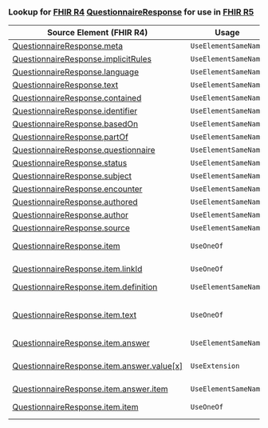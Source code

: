 ### Lookup for [FHIR R4](https://hl7.org/fhir/R4/) [QuestionnaireResponse](https://hl7.org/fhir/R4/QuestionnaireResponse.html) for use in [FHIR R5](https://hl7.org/fhir/R5/)

| Source Element (FHIR R4) | Usage | Target |
| -------------- | ----- | ------ |
| [QuestionnaireResponse.meta](https://hl7.org/fhir/R4/QuestionnaireResponse.html#resource) | `UseElementSameName` | [QuestionnaireResponse.meta](https://hl7.org/fhir/R5/QuestionnaireResponse.html#resource) |
| [QuestionnaireResponse.implicitRules](https://hl7.org/fhir/R4/QuestionnaireResponse.html#resource) | `UseElementSameName` | [QuestionnaireResponse.implicitRules](https://hl7.org/fhir/R5/QuestionnaireResponse.html#resource) |
| [QuestionnaireResponse.language](https://hl7.org/fhir/R4/QuestionnaireResponse.html#resource) | `UseElementSameName` | [QuestionnaireResponse.language](https://hl7.org/fhir/R5/QuestionnaireResponse.html#resource) |
| [QuestionnaireResponse.text](https://hl7.org/fhir/R4/QuestionnaireResponse.html#resource) | `UseElementSameName` | [QuestionnaireResponse.text](https://hl7.org/fhir/R5/QuestionnaireResponse.html#resource) |
| [QuestionnaireResponse.contained](https://hl7.org/fhir/R4/QuestionnaireResponse.html#resource) | `UseElementSameName` | [QuestionnaireResponse.contained](https://hl7.org/fhir/R5/QuestionnaireResponse.html#resource) |
| [QuestionnaireResponse.identifier](https://hl7.org/fhir/R4/QuestionnaireResponse.html#resource) | `UseElementSameName` | [QuestionnaireResponse.identifier](https://hl7.org/fhir/R5/QuestionnaireResponse.html#resource) |
| [QuestionnaireResponse.basedOn](https://hl7.org/fhir/R4/QuestionnaireResponse.html#resource) | `UseElementSameName` | [QuestionnaireResponse.basedOn](https://hl7.org/fhir/R5/QuestionnaireResponse.html#resource) |
| [QuestionnaireResponse.partOf](https://hl7.org/fhir/R4/QuestionnaireResponse.html#resource) | `UseElementSameName` | [QuestionnaireResponse.partOf](https://hl7.org/fhir/R5/QuestionnaireResponse.html#resource) |
| [QuestionnaireResponse.questionnaire](https://hl7.org/fhir/R4/QuestionnaireResponse.html#resource) | `UseElementSameName` | [QuestionnaireResponse.questionnaire](https://hl7.org/fhir/R5/QuestionnaireResponse.html#resource) |
| [QuestionnaireResponse.status](https://hl7.org/fhir/R4/QuestionnaireResponse.html#resource) | `UseElementSameName` | [QuestionnaireResponse.status](https://hl7.org/fhir/R5/QuestionnaireResponse.html#resource) |
| [QuestionnaireResponse.subject](https://hl7.org/fhir/R4/QuestionnaireResponse.html#resource) | `UseElementSameName` | [QuestionnaireResponse.subject](https://hl7.org/fhir/R5/QuestionnaireResponse.html#resource) |
| [QuestionnaireResponse.encounter](https://hl7.org/fhir/R4/QuestionnaireResponse.html#resource) | `UseElementSameName` | [QuestionnaireResponse.encounter](https://hl7.org/fhir/R5/QuestionnaireResponse.html#resource) |
| [QuestionnaireResponse.authored](https://hl7.org/fhir/R4/QuestionnaireResponse.html#resource) | `UseElementSameName` | [QuestionnaireResponse.authored](https://hl7.org/fhir/R5/QuestionnaireResponse.html#resource) |
| [QuestionnaireResponse.author](https://hl7.org/fhir/R4/QuestionnaireResponse.html#resource) | `UseElementSameName` | [QuestionnaireResponse.author](https://hl7.org/fhir/R5/QuestionnaireResponse.html#resource) |
| [QuestionnaireResponse.source](https://hl7.org/fhir/R4/QuestionnaireResponse.html#resource) | `UseElementSameName` | [QuestionnaireResponse.source](https://hl7.org/fhir/R5/QuestionnaireResponse.html#resource) |
| [QuestionnaireResponse.item](https://hl7.org/fhir/R4/QuestionnaireResponse.html#resource) | `UseOneOf` | [QuestionnaireResponse.item](https://hl7.org/fhir/R5/QuestionnaireResponse.html#resource)<br />[QuestionnaireResponse.item](https://hl7.org/fhir/R5/QuestionnaireResponse.html#resource) |
| [QuestionnaireResponse.item.linkId](https://hl7.org/fhir/R4/QuestionnaireResponse.html#resource) | `UseOneOf` | [QuestionnaireResponse.item.linkId](https://hl7.org/fhir/R5/QuestionnaireResponse.html#resource)<br />[QuestionnaireResponse.item.linkId](https://hl7.org/fhir/R5/QuestionnaireResponse.html#resource) |
| [QuestionnaireResponse.item.definition](https://hl7.org/fhir/R4/QuestionnaireResponse.html#resource) | `UseElementSameName` | [QuestionnaireResponse.item.definition](https://hl7.org/fhir/R5/QuestionnaireResponse.html#resource) |
| [QuestionnaireResponse.item.text](https://hl7.org/fhir/R4/QuestionnaireResponse.html#resource) | `UseOneOf` | [QuestionnaireResponse.item.text](https://hl7.org/fhir/R5/QuestionnaireResponse.html#resource)<br />[QuestionnaireResponse.item.text](https://hl7.org/fhir/R5/QuestionnaireResponse.html#resource)<br />[QuestionnaireResponse.item.text](https://hl7.org/fhir/R5/QuestionnaireResponse.html#resource)<br />[QuestionnaireResponse.item.text](https://hl7.org/fhir/R5/QuestionnaireResponse.html#resource) |
| [QuestionnaireResponse.item.answer](https://hl7.org/fhir/R4/QuestionnaireResponse.html#resource) | `UseElementSameName` | [QuestionnaireResponse.item.answer](https://hl7.org/fhir/R5/QuestionnaireResponse.html#resource) |
| [QuestionnaireResponse.item.answer.value[x]](https://hl7.org/fhir/R4/QuestionnaireResponse.html#resource) | `UseExtension` | [http://hl7.org/fhir/4.0/StructureDefinition/extension-QuestionnaireResponse.item.answer.value](StructureDefinition-ext-R4-QR.it.an.value.html) |
| [QuestionnaireResponse.item.answer.item](https://hl7.org/fhir/R4/QuestionnaireResponse.html#resource) | `UseElementSameName` | [QuestionnaireResponse.item.answer.item](https://hl7.org/fhir/R5/QuestionnaireResponse.html#resource) |
| [QuestionnaireResponse.item.item](https://hl7.org/fhir/R4/QuestionnaireResponse.html#resource) | `UseOneOf` | [QuestionnaireResponse.item.item](https://hl7.org/fhir/R5/QuestionnaireResponse.html#resource)<br />[QuestionnaireResponse.item.item](https://hl7.org/fhir/R5/QuestionnaireResponse.html#resource) |
